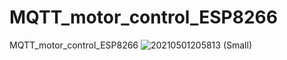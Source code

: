 
# MQTT_motor_control_ESP8266
 MQTT_motor_control_ESP8266
![20210501205813 (Small)](https://user-images.githubusercontent.com/49461855/116780459-5287b400-aac0-11eb-8360-15047504a86f.jpg)

